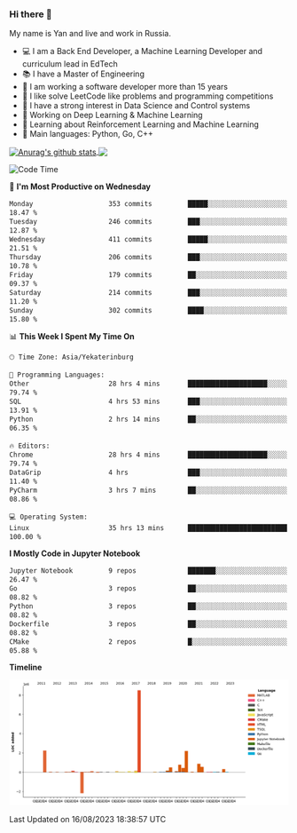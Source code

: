 ### Hi there 👋

My name is Yan and live and work in Russia.

- 💻 I am a Back End Developer, a Machine Learning Developer and curriculum lead in EdTech
- 📚 I have a Master of Engineering
- 🤔 I am working a software developer more than 15 years
- 🌱 I like solve LeetCode like problems and programming competitions
- 📝 I have a strong interest in Data Science and Control systems
- 🔭 Working on Deep Learning & Machine Learning
- 🌱 Learning about Reinforcement Learning and Machine Learning
- 🌟 Main languages: Python, Go, C++

<!--


**yanchick/yanchick** is a ✨ _special_ ✨ repository because its `README.md` (this file) appears on your GitHub profile.

Here are some ideas to get you started:

- I am a self taught Full Stack Developer and a Machine Learning Developer
- 🌱 I’m currently learning ...
- 👯 I’m looking to collaborate on ...
- 🤔 I’m looking for help with ...
- 💬 Ask me about ...
- 📫 How to reach me: ...
- 😄 Pronouns: ...
- ⚡ Fun fact: ...

-->


<a href="https://github.com/anuraghazra/github-readme-stats">
    <img align="center" src="https://github-readme-stats.vercel.app/api?username=yanchick&count_private=true" alt="Anurag's github stats" />
</a>
<a href="https://github.com/anuraghazra/github-readme-stats">
    <img align="center" src="https://github-readme-stats.vercel.app/api/top-langs/?username=yanchick&hide=javascript,html,CSS" />
</a>

<!--START_SECTION:waka-->
![Code Time](http://img.shields.io/badge/Code%20Time-612%20hrs%2012%20mins-blue)

📅 **I'm Most Productive on Wednesday** 

```text
Monday                   353 commits         █████░░░░░░░░░░░░░░░░░░░░   18.47 % 
Tuesday                  246 commits         ███░░░░░░░░░░░░░░░░░░░░░░   12.87 % 
Wednesday                411 commits         █████░░░░░░░░░░░░░░░░░░░░   21.51 % 
Thursday                 206 commits         ███░░░░░░░░░░░░░░░░░░░░░░   10.78 % 
Friday                   179 commits         ██░░░░░░░░░░░░░░░░░░░░░░░   09.37 % 
Saturday                 214 commits         ███░░░░░░░░░░░░░░░░░░░░░░   11.20 % 
Sunday                   302 commits         ████░░░░░░░░░░░░░░░░░░░░░   15.80 % 
```


📊 **This Week I Spent My Time On** 

```text
🕑︎ Time Zone: Asia/Yekaterinburg

💬 Programming Languages: 
Other                    28 hrs 4 mins       ████████████████████░░░░░   79.74 % 
SQL                      4 hrs 53 mins       ███░░░░░░░░░░░░░░░░░░░░░░   13.91 % 
Python                   2 hrs 14 mins       ██░░░░░░░░░░░░░░░░░░░░░░░   06.35 % 

🔥 Editors: 
Chrome                   28 hrs 4 mins       ████████████████████░░░░░   79.74 % 
DataGrip                 4 hrs               ███░░░░░░░░░░░░░░░░░░░░░░   11.40 % 
PyCharm                  3 hrs 7 mins        ██░░░░░░░░░░░░░░░░░░░░░░░   08.86 % 

💻 Operating System: 
Linux                    35 hrs 13 mins      █████████████████████████   100.00 % 
```

**I Mostly Code in Jupyter Notebook** 

```text
Jupyter Notebook         9 repos             ███████░░░░░░░░░░░░░░░░░░   26.47 % 
Go                       3 repos             ██░░░░░░░░░░░░░░░░░░░░░░░   08.82 % 
Python                   3 repos             ██░░░░░░░░░░░░░░░░░░░░░░░   08.82 % 
Dockerfile               3 repos             ██░░░░░░░░░░░░░░░░░░░░░░░   08.82 % 
CMake                    2 repos             █░░░░░░░░░░░░░░░░░░░░░░░░   05.88 % 
```



**Timeline**

![Lines of Code chart](https://raw.githubusercontent.com/yanchick/yanchick/main/assets/bar_graph.png)


 Last Updated on 16/08/2023 18:38:57 UTC
<!--END_SECTION:waka-->

